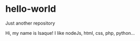 # hello-world
Just another repository

Hi, my name is Isaque!
I like nodeJs, html, css, php, python...
